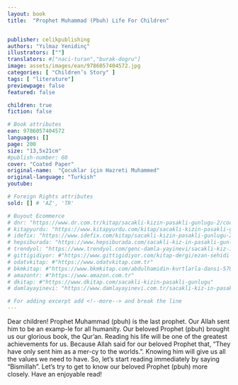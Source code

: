 ```yaml
---
layout: book
title:  "Prophet Muhammad (Pbuh) Life For Children"


publisher: celikpublishing
authors: "Yılmaz Yenidinç"
illustrators: [""]
translators: #["naci-turan","burak-dogru"]
image: assets/images/ean/9786057404572.jpg
categories: [ "Children’s Story" ]
tags: [ "literature"]
previewpage: false
featured: false

children: true
fiction: false

# Book attributes
ean: 9786057404572
languages: []
page: 200
size: "13,5x21cm"
#publish-number: 60
cover: "Coated Paper"
original-name:  "Çocuklar için Hazreti Muhammed"
original-language: "Turkish"
youtube:

# Foreign Rights attributes
sold: [] # 'AZ', 'TR'

# Buyout Ecommerce
# dnr: "https://www.dr.com.tr/kitap/sacakli-kizin-pasakli-gunlugu-2/cocuk-ve-genclik/genclik-10-yas/roman-oyku/urunno=0001893059001"
# kitapyurdu: "https://www.kitapyurdu.com/kitap/sacakli-kizin-pasakli-gunlugu-2-/560122.html&filter_name=Sa%C3%A7akl%C4%B1+K%C4%B1z%27%C4%B1n+Pasakl%C4%B1+G%C3%BCnl%C3%BC%C4%9F%C3%BC+2"
# idefix: "https://www.idefix.com/kitap/sacakli-kizin-pasakli-gunlugu-2/cocuk-ve-genclik/genclik-10-yas/roman-oyku/urunno=0001893059001"
# hepsiburada: "https://www.hepsiburada.com/sacakli-kiz-in-pasakli-gunlugu-2-damla-yayinevi-p-HBV000012ER86"
# trendyol: "https://www.trendyol.com/genc-damla-yayinevi/sacakli-kiz-in-pasakli-gunlugu-2-p-54825777"
# gittigidiyor: #"https://www.gittigidiyor.com/kitap-dergi/ezan-sehidi-adnan-menderes_pdp_732728793"
# odatvkitap: #"https://www.odatvkitap.com.tr"
# bkmkitap: #"https://www.bkmkitap.com/abdulhamidin-kurtlarla-dansi-578226"
# amazontr: #"https://www.amazon.com.tr"
# dkitap: #"https://www.dkitap.com/sacakli-kizin-pasakli-gunlugu"
# damlayayinevi: "https://www.damlayayinevi.com.tr/sacakli-kiz-in-pasakli-gunlugu-2-bu-iste-bi-terslik-var"

# For adding excerpt add <!--more--> and break the line
---
```

Dear children!
Prophet Muhammad (pbuh) is the last prophet. Our Allah sent him to
be an examp-le for all humanity.
Our beloved Prophet (pbuh) brought us our glorious book, the Qur’an.
Reading his life will be one of the greatest achievements for us.
Because Allah said for our beloved Prophet that, “They have only
sent him as a mer-cy to the worlds.”. Knowing him will give us all the
values we need to have.
So, let’s start reading immediately by saying “Bismillah”. Let’s try to
get to know our beloved Prophet (pbuh) more closely.
Have an enjoyable read!
<!--more--> 


